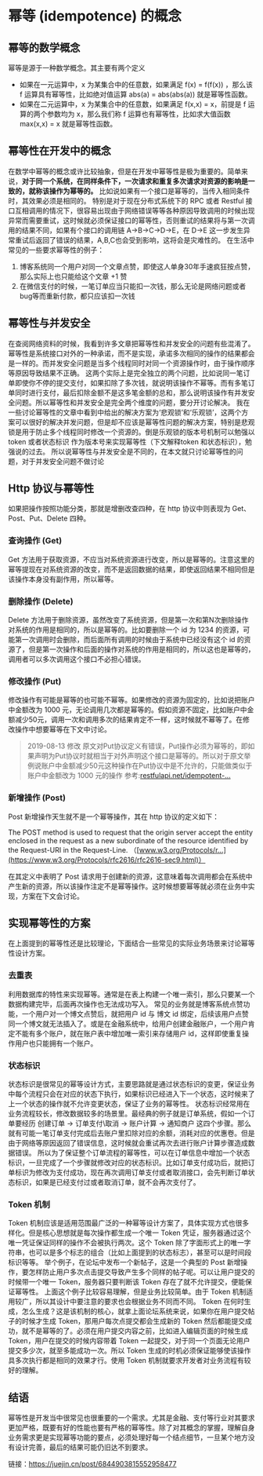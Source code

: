 # 幂等 (idempotence) 的概念
## 幂等的数学概念
幂等是源于一种数学概念。其主要有两个定义
- 如果在一元运算中，x 为某集合中的任意数，如果满足 f(x) = f(f(x)) ，那么该 f 运算具有幂等性，比如绝对值运算 abs(a) = abs(abs(a)) 就是幂等性函数。
- 如果在二元运算中，x 为某集合中的任意数，如果满足 f(x,x) = x，前提是 f 运算的两个参数均为 x，那么我们称 f 运算也有幂等性，比如求大值函数 max(x,x) = x 就是幂等性函数。
## 幂等性在开发中的概念
在数学中幂等的概念或许比较抽象，但是在开发中幂等性是极为重要的。简单来说，**对于同一个系统，在同样条件下，一次请求和重复多次请求对资源的影响是一致的，就称该操作为幂等的。** 比如说如果有一个接口是幂等的，当传入相同条件时，其效果必须是相同的。
特别是对于现在分布式系统下的 RPC 或者 Restful 接口互相调用的情况下，很容易出现由于网络错误等等各种原因导致调用的时候出现异常而需要重试，这时候就必须保证接口的幂等性，否则重试的结果将与第一次调用的结果不同，如果有个接口的调用链 A->B->C->D->E，在 D->E 这一步发生异常重试后返回了错误的结果，A,B,C也会受到影响，这将会是灾难性的。
在生活中常见的一些要求幂等性的例子：
1. 博客系统同一个用户对同一个文章点赞，即使这人单身30年手速疯狂按点赞，那么实际上也只能给这个文章 +1 赞
2. 在微信支付的时候，一笔订单应当只能扣一次钱，那么无论是网络问题或者bug等而重新付款，都只应该扣一次钱


## 幂等性与并发安全
在查阅网络资料的时候，我看到许多文章把幂等性和并发安全的问题有些混淆了。幂等性是系统接口对外的一种承诺，而不是实现，承诺多次相同的操作的结果都会是一样的。而并发安全问题是当多个线程同时对同一个资源操作时，由于操作顺序等原因导致结果不正确。
这两个实际上是完全独立的两个问题，比如说同一笔订单即使你不停的提交支付，如果扣除了多次钱，就说明该操作不幂等。而有多笔订单同时进行支付，最后扣除金额不是这多笔金额的总和，那么说明该操作有并发安全问题。所以幂等性和并发安全是完全两个维度的问题，要分开讨论解决。
我在一些讨论幂等性的文章中看到中给出的解决方案为‘悲观锁’和‘乐观锁’，这两个方案可以很好的解决并发问题，但是却不应该是幂等性问题的解决方案，特别是悲观锁是用于防止多个线程同时修改一个资源的。倒是乐观锁的版本号机制可以勉强以 token 或者状态标识 作为版本号来实现幂等性（下文解释token 和状态标识），勉强说的过去。
所以说幂等性与并发安全是不同的，在本文就只讨论幂等性的问题，对于并发安全问题不做讨论
## Http 协议与幂等性
如果把操作按照功能分类，那就是增删改查四种，在 http 协议中则表现为 Get、Post、Put、Delete 四种。
### 查询操作 (Get)
Get 方法用于获取资源，不应当对系统资源进行改变，所以是幂等的。注意这里的幂等提现在对系统资源的改变，而不是返回数据的结果，即使返回结果不相同但是该操作本身没有副作用，所以幂等。
### 删除操作 (Delete)
Delete 方法用于删除资源，虽然改变了系统资源，但是第一次和第N次删除操作对系统的作用是相同的，所以是幂等的。比如要删除一个 id 为 1234 的资源，可能第一次调用时会删除，而后面所有调用的时候由于系统中已经没有这个 id 的资源了，但是第一次操作和后面的操作对系统的作用是相同的，所以这也是幂等的，调用者可以多次调用这个接口不必担心错误。
### 修改操作 (Put)
修改操作有可能是幂等的也可能不幂等。如果修改的资源为固定的，比如说把账户中金额改为 1000 元，无论调用几次都是幂等的。假如资源不固定，比如账户中金额减少50元，调用一次和调用多次的结果肯定不一样，这时候就不幂等了。在修改操作中想要幂等在下文中讨论。

>2019-08-13 修改
原文对Put协议定义有错误，Put操作必须为幂等的，即如果声明为Put协议时就相当于对外声明这个接口是幂等的。所以对于原文举例说账户中金额减少50元这种操作在Put协议中是不允许的，只能做类似于账户中金额改为 1000 元的操作
参考:[restfulapi.net/idempotent-…](https://restfulapi.net/idempotent-rest-apis/)

### 新增操作 (Post)
Post 新增操作天生就不是一个幂等操作，其在 http 协议的定义如下：

The POST method is used to request that the origin server accept the entity enclosed in the request as a new subordinate of the resource identified by the Request-URI in the Request-Line.
（[www.w3.org/Protocols/r…](https://www.w3.org/Protocols/rfc2616/rfc2616-sec9.html)）

在其定义中表明了 Post 请求用于创建新的资源，这意味着每次调用都会在系统中产生新的资源，所以该操作注定不是幂等操作。这时候想要幂等就必须在业务中实现，方案在下文会讨论。
## 实现幂等性的方案
在上面提到的幂等性还是比较理论，下面结合一些常见的实际业务场景来讨论幂等性设计方案。
### 去重表
利用数据库的特性来实现幂等。通常是在表上构建一个唯一索引，那么只要某一个数据构建完毕，后面再次操作也无法成功写入。
常见的业务就是博客系统点赞功能，一个用户对一个博文点赞后，就把用户 id 与 博文 id 绑定，后续该用户点赞同一个博文就无法插入了。或是在金融系统中，给用户创建金融账户，一个用户肯定不能有多个账户，就在账户表中增加唯一索引来存储用户 id，这样即使重复操作用户也只能拥有一个账户。
### 状态标识
状态标识是很常见的幂等设计方式，主要思路就是通过状态标识的变更，保证业务中每个流程只会在对应的状态下执行，如果标识已经进入下一个状态，这时候来了上一个状态的操作就不允许变更状态，保证了业务的幂等性。
状态标识经常用在业务流程较长，修改数据较多的场景里。最经典的例子就是订单系统，假如一个订单要经历 创建订单 ->  订单支付\取消 -> 账户计算 -> 通知商户 这四个步骤。那么就有可能一笔订单支付完成后去账户里扣除对应的余额，消耗对应的优惠卷。但是由于网络等原因返回了错误信息，这时候就会重试再次去进行账户计算步骤造成数据错误。
所以为了保证整个订单流程的幂等性，可以在订单信息中增加一个状态标识，一旦完成了一个步骤就修改对应的状态标识。比如订单支付成功后，就把订单标识为修改为支付成功，现在再次调用订单支付或者取消接口，会先判断订单状态标识，如果是已经支付过或者取消订单，就不会再次支付了。
### Token 机制
Token 机制应该是适用范围最广泛的一种幂等设计方案了，具体实现方式也很多样化。但是核心思想就是每次操作都生成一个唯一 Token 凭证，服务器通过这个唯一凭证保证同样的操作不会被执行两次。这个 Token 除了字面形式上的唯一字符串，也可以是多个标志的组合（比如上面提到的状态标志），甚至可以是时间段标识等等。
举个例子，在论坛中发布一个新帖子，这是一个典型的 Post 新增操作，要怎样防止用户多次点击提交导致产生多个同样的帖子呢。可以让用户提交的时候带一个唯一 Token，服务器只要判断该 Token 存在了就不允许提交，便能保证幂等性。
上面这个例子比较容易理解，但是业务比较简单。由于 Token 机制适用较广，所以其设计中要注意的要求也会根据业务不同而不同。
Token 在何时生成，怎么生成？这是该机制的核心，就拿上面论坛系统来说，如果你在用户提交帖子的时候才生成 Token，那用户每次点提交都会生成新的 Token 然后都能提交成功，就不是幂等的了。必须在用户提交内容之前，比如进入编辑页面的时候生成 Token，用户在提交的时候内容带着 Token 一起提交，对于同一个页面无论用户提交多少次，就至多能成功一次。所以 Token 生成的时机必须保证能够使该操作具多次执行都是相同的效果才行。使用 Token 机制就要求开发者对业务流程有较好的理解。
## 结语
幂等性是开发当中很常见也很重要的一个需求。尤其是金融、支付等行业对其要求更加严格，既要有好的性能也要有严格的幂等性。除了对其概念的掌握，理解自身业务需求更是实现幂等功能的要点，必须处理好每一个结点细节，一旦某个地方没有设计完善，最后的结果可能仍旧达不到要求。


链接：https://juejin.cn/post/6844903815552958477